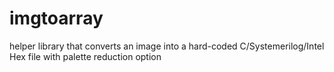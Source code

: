 # imgtoarray
helper library that converts an image into a hard-coded C/Systemerilog/Intel Hex file with palette reduction option
